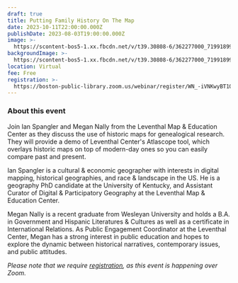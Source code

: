 ```yaml
---
draft: true
title: Putting Family History On The Map
date: 2023-10-11T22:00:00.000Z
publishDate: 2023-08-03T19:00:00.000Z
image: >-
  https://scontent-bos5-1.xx.fbcdn.net/v/t39.30808-6/362277000_719918993513879_3242905254082198882_n.jpg?_nc_cat=110&ccb=1-7&_nc_sid=340051&_nc_ohc=QfgFakCztlEAX_ZG6W9&_nc_ht=scontent-bos5-1.xx&oh=00_AfCLdXJYt0tvA187TEHaYYH7JdGc9pneh4AyO1TXxUV9Lw&oe=64D07120
backgroundImage: >-
  https://scontent-bos5-1.xx.fbcdn.net/v/t39.30808-6/362277000_719918993513879_3242905254082198882_n.jpg?_nc_cat=110&ccb=1-7&_nc_sid=340051&_nc_ohc=QfgFakCztlEAX_ZG6W9&_nc_ht=scontent-bos5-1.xx&oh=00_AfCLdXJYt0tvA187TEHaYYH7JdGc9pneh4AyO1TXxUV9Lw&oe=64D07120
location: Virtual
fee: Free
registration: >-
  https://boston-public-library.zoom.us/webinar/register/WN_-iVNKwyBT1O8TJRZwBIZmw?fbclid=IwAR0MxRzqELCIXb_F1EUhDLBe1MPVLSn4HQAC5nPa9yXJgRB6CmX--2ijNtk#/registration
---
```


### About this event

Join Ian Spangler and Megan Nally from the Leventhal Map & Education Center as they discuss the use of historic maps for genealogical research. They will provide a demo of Leventhal Center's Atlascope tool, which overlays historic maps on top of modern-day ones so you can easily compare past and present.

Ian Spangler is a cultural & economic geographer with interests in digital mapping, historical geographies, and race & landscape in the US. He is a geography PhD candidate at the University of Kentucky, and Assistant Curator of Digital & Participatory Geography at the Leventhal Map & Education Center.

Megan Nally is a recent graduate from Wesleyan University and holds a B.A. in Government and Hispanic Literatures & Cultures as well as a certificate in International Relations. As Public Engagement Coordinator at the Leventhal Center, Megan has a strong interest in public education and hopes to explore the dynamic between historical narratives, contemporary issues, and public attitudes.

*Please note that we require [registration](https://boston-public-library.zoom.us/webinar/register/WN_-iVNKwyBT1O8TJRZwBIZmw?fbclid=IwAR0MxRzqELCIXb_F1EUhDLBe1MPVLSn4HQAC5nPa9yXJgRB6CmX--2ijNtk#/registration), as this event is happening over Zoom.*
